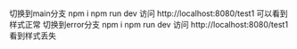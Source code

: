 ##
切换到main分支
npm i
npm run dev
访问 http://localhost:8080/test1 可以看到样式正常
切换到error分支
npm i 
npm run dev
访问 http://localhost:8080/test1 看到样式丢失
